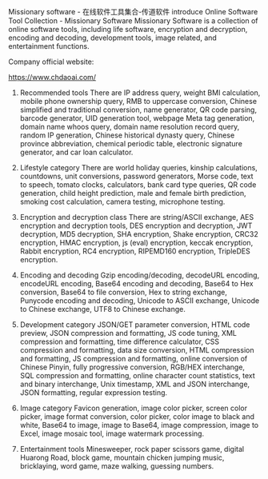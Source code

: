 Missionary software - 在线软件工具集合-传道软件
introduce
Online Software Tool Collection - Missionary Software Missionary Software is a collection of online software tools, including life software, encryption and decryption, encoding and decoding, development tools, image related, and entertainment functions.

Company official website:

https://www.chdaoai.com/

1. Recommended tools
There are IP address query, weight BMI calculation, mobile phone ownership query, RMB to uppercase conversion, Chinese simplified and traditional conversion, name generator, QR code parsing, barcode generator, UID generation tool, webpage Meta tag generation, domain name whoos query, domain name resolution record query, random IP generation, Chinese historical dynasty query, Chinese province abbreviation, chemical periodic table, electronic signature generator, and car loan calculator.

2. Lifestyle category
There are world holiday queries, kinship calculations, countdowns, unit conversions, password generators, Morse code, text to speech, tomato clocks, calculators, bank card type queries, QR code generation, child height prediction, male and female birth prediction, smoking cost calculation, camera testing, microphone testing.

3. Encryption and decryption class
There are string/ASCII exchange, AES encryption and decryption tools, DES encryption and decryption, JWT decryption, MD5 decryption, SHA encryption, Shake encryption, CRC32 encryption, HMAC encryption, js (eval) encryption, keccak encryption, Rabbit encryption, RC4 encryption, RIPEMD160 encryption, TripleDES encryption.

4. Encoding and decoding
Gzip encoding/decoding, decodeURL encoding, encodeURL encoding, Base64 encoding and decoding, Base64 to Hex conversion, Base64 to file conversion, Hex to string exchange, Punycode encoding and decoding, Unicode to ASCII exchange, Unicode to Chinese exchange, UTF8 to Chinese exchange.

5. Development category
JSON/GET parameter conversion, HTML code preview, JSON compression and formatting, JS code tuning, XML compression and formatting, time difference calculator, CSS compression and formatting, data size conversion, HTML compression and formatting, JS compression and formatting, online conversion of Chinese Pinyin, fully progressive conversion, RGB/HEX interchange, SQL compression and formatting, online character count statistics, text and binary interchange, Unix timestamp, XML and JSON interchange, JSON formatting, regular expression testing.

6. Image category
Favicon generation, image color picker, screen color picker, image format conversion, color picker, color image to black and white, Base64 to image, image to Base64, image compression, image to Excel, image mosaic tool, image watermark processing.

7. Entertainment tools
Minesweeper, rock paper scissors game, digital Huarong Road, block game, mountain chicken jumping music, bricklaying, word game, maze walking, guessing numbers.
